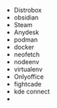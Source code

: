 - Distrobox
- obsidian
- Steam
- Anydesk
- podman
- docker
- neofetch
- nodeenv
- virtualenv
- Onlyoffice
- fightcade
- kde connect
- 